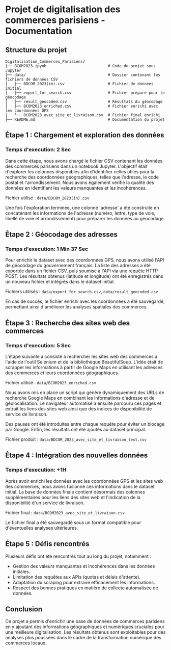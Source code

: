 # Projet de digitalisation des commerces parisiens - Documentation

## Structure du projet
```
Digitalisation_Commerces_Parisiens/
├── BCOM2023.ipynb                           # Code du projet sous Jupyter
├── data/                                    # Dossier contenant les fichiers de données CSV
│   ├── BDCOM_2023(in).csv                   # Fichier de données initial
│   ├── export_for_search.csv                # Fichier préparé pour le géocodage
│   ├── result_geocoded.csv                  # Résultats du géocodage
│   ├── BCOM2023_enriched.csv                # Fichier enrichi avec les coordonnées GPS
│   └── BCOM2023_avec_site_et_livraison.csv  # Fichier final enrichi
├── README.md                                # Documentation du projet
```

## Étape 1 : Chargement et exploration des données
### Temps d'execution: 2 Sec

Dans cette étape, nous avons chargé le fichier CSV contenant les données des commerces parisiens dans un notebook Jupyter. L'objectif était d'explorer les colonnes disponibles afin d'identifier celles utiles pour la recherche des coordonnées géographiques, telles que l'adresse, le code postal et l'arrondissement. Nous avons également vérifié la qualité des données en identifiant les valeurs manquantes et les incohérences.

Fichier utilisé : `data/BDCOM_2023(in).csv`

Une fois l'exploration terminée, une colonne 'adresse' a été construite en concaténant les informations de l'adresse (numéro, lettre, type de voie, libellé de voie et arrondissement) pour préparer les données au géocodage.

## Étape 2 : Géocodage des adresses
### Temps d'execution: 1 Min 37 Sec

Pour enrichir le dataset avec des coordonnées GPS, nous avons utilisé l'API de géocodage du gouvernement français. La liste des adresses a été exportée dans un fichier CSV, puis soumise à l'API via une requête HTTP POST. Les résultats obtenus (latitude et longitude) ont été enregistrés dans un nouveau fichier et intégrés dans le dataset initial.

Fichiers utilisés : `data/export_for_search.csv`, `data/result_geocoded.csv`

En cas de succès, le fichier enrichi avec les coordonnées a été sauvegardé, permettant ainsi d'améliorer les analyses spatiales des commerces.

## Étape 3 : Recherche des sites web des commerces
### Temps d'execution: 5 Sec

L'étape suivante a consisté à rechercher les sites web des commerces à l'aide de l'outil Selenium et de la bibliothèque BeautifulSoup. L'idée était de scrapper les informations à partir de Google Maps en utilisant les adresses des commerces et leurs coordonnées géographiques.

Fichier utilisé : `data/BCOM2023_enriched.csv`

Nous avons mis en place un script qui génère dynamiquement des URLs de recherche Google Maps en combinant les informations d'adresse et de géolocalisation. Le navigateur automatisé a ensuite parcouru ces pages et extrait les liens des sites web ainsi que des indices de disponibilité de service de livraison.

Des pauses ont été introduites entre chaque requête pour éviter un blocage par Google. Enfin, les résultats ont été ajoutés au dataset principal.

Fichier produit : `data/BDCOM_2023_avec_site_et_livraison_test.csv`

## Étape 4 : Intégration des nouvelles données
### Temps d'execution: +1H

Après avoir enrichi les données avec les coordonnées GPS et les sites web des commerces, nous avons fusionné ces informations dans le dataset initial. La base de données finale contient désormais des colonnes supplémentaires pour les liens des sites web et l'indication de la disponibilité d'un service de livraison.

Fichier final : `data/BCOM2023_avec_site_et_livraison.csv`

Le fichier final a été sauvegardé sous un format compatible pour d'éventuelles analyses ultérieures.

## Étape 5 : Défis rencontrés

Plusieurs défis ont été rencontrés tout au long du projet, notamment :
- Gestion des valeurs manquantes et incohérences dans les données initiales.
- Limitation des requêtes aux APIs (quotas et délais d'attente).
- Adaptation du scraping pour extraire efficacement les informations.
- Respect des bonnes pratiques en matière de collecte automatisée de données.

## Conclusion

Ce projet a permis d'enrichir une base de données de commerces parisiens en y ajoutant des informations géographiques et numériques cruciales pour une meilleure digitalisation. Les résultats obtenus sont exploitables pour des analyses plus poussées dans le cadre de la transformation numérique des commerces locaux.
